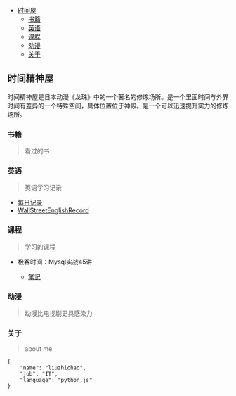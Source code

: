 <!-- @import "[TOC]" {cmd="toc" depthFrom=1 depthTo=6 orderedList=false} -->

<!-- code_chunk_output -->

* [时间屋](#时间精神屋)
    * [书籍](#书籍)
    * [英语](#英语)
    * [课程](#课程)
    * [动漫](#动漫)
    * [关于](#关于)

<!-- /code_chunk_output -->

## 时间精神屋

时间精神屋是日本动漫《龙珠》中的一个著名的修炼场所。是一个里面时间与外界时间有差异的一个特殊空间，具体位置位于神殿。是一个可以迅速提升实力的修炼场所。

### 书籍

> 看过的书

### 英语

> 英语学习记录

- [每日记录](english/everydaywords/)
- [WallStreetEnglishRecord](english/wse/)

### 课程

> 学习的课程

- 极客时间：Mysql实战45讲

    - [笔记](lessons/mysql_of_actual)

### 动漫

> 动漫比电视剧更具感染力

### 关于

> about me

```
{
    "name": "liuzhichao",
    "job": "IT",
    "language": "python,js"
}
```